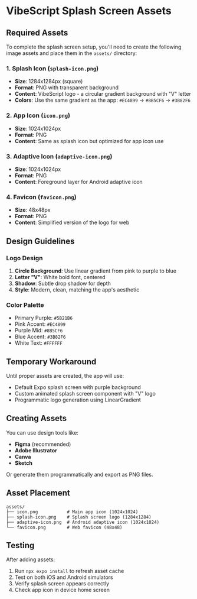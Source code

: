 # VibeScript Splash Screen Assets

## Required Assets

To complete the splash screen setup, you'll need to create the following image assets and place them in the `assets/` directory:

### 1. Splash Icon (`splash-icon.png`)

- **Size**: 1284x1284px (square)
- **Format**: PNG with transparent background
- **Content**: VibeScript logo - a circular gradient background with "V" letter
- **Colors**: Use the same gradient as the app: `#EC4899` → `#8B5CF6` → `#3B82F6`

### 2. App Icon (`icon.png`)

- **Size**: 1024x1024px
- **Format**: PNG
- **Content**: Same as splash icon but optimized for app icon use

### 3. Adaptive Icon (`adaptive-icon.png`)

- **Size**: 1024x1024px
- **Format**: PNG
- **Content**: Foreground layer for Android adaptive icon

### 4. Favicon (`favicon.png`)

- **Size**: 48x48px
- **Format**: PNG
- **Content**: Simplified version of the logo for web

## Design Guidelines

### Logo Design

1. **Circle Background**: Use linear gradient from pink to purple to blue
2. **Letter "V"**: White bold font, centered
3. **Shadow**: Subtle drop shadow for depth
4. **Style**: Modern, clean, matching the app's aesthetic

### Color Palette

- Primary Purple: `#5B21B6`
- Pink Accent: `#EC4899`
- Purple Mid: `#8B5CF6`
- Blue Accent: `#3B82F6`
- White Text: `#FFFFFF`

## Temporary Workaround

Until proper assets are created, the app will use:

- Default Expo splash screen with purple background
- Custom animated splash screen component with "V" logo
- Programmatic logo generation using LinearGradient

## Creating Assets

You can use design tools like:

- **Figma** (recommended)
- **Adobe Illustrator**
- **Canva**
- **Sketch**

Or generate them programmatically and export as PNG files.

## Asset Placement

```
assets/
├── icon.png           # Main app icon (1024x1024)
├── splash-icon.png    # Splash screen logo (1284x1284)
├── adaptive-icon.png  # Android adaptive icon (1024x1024)
└── favicon.png        # Web favicon (48x48)
```

## Testing

After adding assets:

1. Run `npx expo install` to refresh asset cache
2. Test on both iOS and Android simulators
3. Verify splash screen appears correctly
4. Check app icon in device home screen
